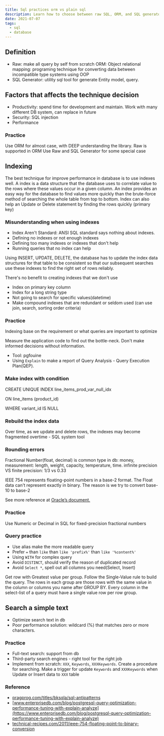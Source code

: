```yaml
---
title: Sql practices orm vs plain sql
description: Learn how to choose between raw SQL, ORM, and SQL generators, optimize database performance with smart indexing, avoid rounding errors, and write efficient queries for better security and speed.
date: 2021-07-07
tags:
  - sql
  - database
---
```


## Definition

- Raw: make all query by self from scratch ORM: Object relational mapping: programing technique for converting data between incompatible type systems using OOP
- SQL Generator: utility sql tool for generate Entity model, query.

## Factors that affects the technique decision

- Productivity: spend time for development and maintain. Work with many different DB system, can replace in future
- Security: SQL injection
- Performance

### Practice

Use ORM for almost case, with DEEP understanding the library. Raw is supported in ORM Use Raw and SQL Generator for some special case

## Indexing

The best technique for improve performance in database is to use indexes well. A index is a data structure that the database uses to correlate value to the rows where these values occur in a given column. An index provides an easy way for the database to find values more quickly than the brute-force method of searching the whole table from top to bottom. Index can also help an Update or Delete statement by finding the rows quickly (primary key)

### Misunderstanding when using indexes

- Index Aren't Standard: ANSI SQL standard says nothing about indexes.
- Defining no indexes or not enough indexes
- Defining too many indexes or indexes that don't help
- Running queries that no index can help

Using INSERT, UPDATE, DELETE, the database has to update the index data structures for that table to be consistent so that our subsequent searches use these indexes to find the right set of rows reliably.

There's no benefit to creating indexes that we don't use

- Index on primary key column
- Index for a long string type
- Not going to search for specific values(datetime)
- Make compound indexes that are redundant or seldom used (can use join, search, sorting order criteria)

### Practice

Indexing base on the requirement or what queries are important to optimize

Measure the application code to find out the bottle-neck. Don't make informed decisions without information.

- Tool: pgfouine
- Using `Explain` to make a report of Query Analysis - Query Execution Plan(QEP).

### Make index with condition

CREATE UNIQUE INDEX line_items_prod_var_null_idx

ON line_items (product_id)

WHERE variant_id IS NULL

### Rebuild the index data

Over time, as we update and delete rows, the indexes may become fragmented overtime - SQL system tool

### Rounding errors

Fractional Number(float, decimal) is common type in db: money, measurement: length, weight, capacity, temperature, time. infinite precision VS finite precision: 1/3 vs 0.33

IEEE 754 represents floating-point numbers in a base-2 format. The Float data can't represent exactly in binary. The reason is we try to convert base-10 to base-2

See more reference at [Oracle’s document.](https://docs.oracle.com/cd/E19957-01/806-3568/ncg_goldberg.html)

### Practice

Use Numeric or Decimal in SQL for fixed-precision fractional numbers

### Query practice

- Use alias make the more readable query
- Prefer `=` than `like` than `like 'prefix%'` than `like '%content%'`
- Using `WITH` for complex query
- Avoid `DISTINCT`, should verify the reason of duplicated record
- Avoid `Select *`, spell out all columns you need(Select, Insert)

Get row with Greatest value per group. Follow the Single-Value rule to build the query. The rows in each group are those rows with the same value in the column or columns you name after GROUP BY. Every column in the select-list of a query must have a single value row per row group.

## Search a simple text

- Optimize search text in db
- Poor performance solution: wildcard (%) that matches zero or more characters.

### Practice

- Full-text search: support from db
- Third-party search engines - right tool for the right job
- Implement from scratch: `XXX`, `Keywords`, `XXXKeywords`. Create a procedure for searching. Make a trigger for update `Keywords` and `XXXKeywords` when Update or Insert data to `XXX` table

### Reference

- [pragprog.com/titles/bksqla/sql-antipatterns](https://pragprog.com/titles/bksqla/sql-antipatterns/)
- [www.enterprisedb.com/blog/postgresql-query-optimization-performance-tuning-with-explain-analyze](https://www.enterprisedb.com/blog/postgresql-query-optimization-performance-tuning-with-explain-analyze)
- [technical-recipes.com/2011/ieee-754-floating-point-to-binary-conversion](http://technical-recipes.com/2011/ieee-754-floating-point-to-binary-conversion)
